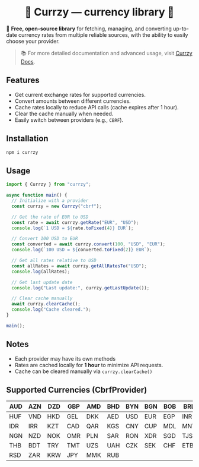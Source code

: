 <div align="center">
  <h1>💸 Currzy — currency library 💸</h1>
</div>

💱 **Free, open-source library** for fetching, managing, and converting up-to-date currency rates from multiple reliable sources, with the ability to easily choose your provider.

> 📚 For more detailed documentation and advanced usage, visit [Currzy Docs](https://github.com/Currzy).

## Features

- Get current exchange rates for supported currencies.
- Convert amounts between different currencies.
- Cache rates locally to reduce API calls (cache expires after 1 hour).
- Clear the cache manually when needed.
- Easily switch between providers (e.g., `CBRF`).

## Installation
```bash
npm i currzy
```

## Usage
```javascript
import { Currzy } from "currzy";

async function main() {
  // Initialize with a provider
  const currzy = new Currzy("cbrf");

  // Get the rate of EUR to USD
  const rate = await currzy.getRate("EUR", "USD");
  console.log(`1 USD = ${rate.toFixed(4)} EUR`);

  // Convert 100 USD to EUR
  const converted = await currzy.convert(100, "USD", "EUR");
  console.log(`100 USD = ${converted.toFixed(2)} EUR`);

  // Get all rates relative to USD
  const allRates = await currzy.getAllRatesTo("USD");
  console.log(allRates);

  // Get last update date
  console.log("Last update:", currzy.getLastUpdate());

  // Clear cache manually
  await currzy.clearCache();
  console.log("Cache cleared.");
}

main();
```

## Notes
- Each provider may have its own methods
- Rates are cached locally for <strong>1 hour</strong> to minimize API requests.
- Cache can be cleared manually via ```currzy.clearCache()```

## Supported Currencies (CbrfProvider)
| AUD | AZN | DZD | GBP | AMD | BHD | BYN | BGN | BOB | BRL |
|-----|-----|-----|-----|-----|-----|-----|-----|-----|-----|
| HUF | VND | HKD | GEL | DKK | AED | USD | EUR | EGP | INR |
| IDR | IRR | KZT | CAD | QAR | KGS | CNY | CUP | MDL | MNT |
| NGN | NZD | NOK | OMR | PLN | SAR | RON | XDR | SGD | TJS |
| THB | BDT | TRY | TMT | UZS | UAH | CZK | SEK | CHF | ETB |
| RSD | ZAR | KRW | JPY | MMK | RUB |     |     |     |     |

